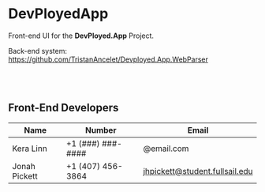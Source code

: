 # DevPloyedApp

Front-end UI for the **DevPloyed.App** Project.

Back-end system: https://github.com/TristanAncelet/Devployed.App.WebParser

<br />
<br />

## Front-End Developers

| Name            | Number            | Email                    |
|-----------------|-------------------|--------------------------|
| Kera Linn | +1 (###) ###-#### | @email.com |
| Jonah Pickett     | +1 (407) 456-3864 | jhpickett@student.fullsail.edu   |
